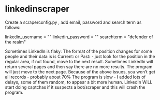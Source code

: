 # linkedinscraper
Create a scraperconfig.py , add email, password and search term as follows:

linkedin_username = "<email>"
linkedin_password = "<pass>"
searchterm = "defender of the realm"
  
Sometimes LinkedIn is flaky:
The format of the position changes for some people and their data is is Current: or Past: - just look for the position in the regular area, if not found, move to the next result.
Sometimes LinkedIn will return several pages and then say there are no more results. The program will just move to the next page.
Because of the above issues, you won't get all records - probably about 70%
The program is slow - I added lots of delays, some of them random, to appear a bit more human. LinkedIn WILL start doing captchas if it suspects a bot/scraper and this will crash the program.

